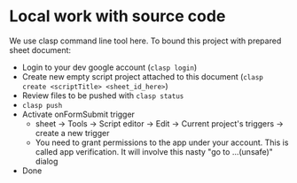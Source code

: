 # Local work with source code
We use clasp command line tool here. To bound this project with prepared sheet document:

* Login to your dev google account (`clasp login`)
* Create new empty script project attached to this document (`clasp create <scriptTitle> <sheet_id_here>`)
* Review files to be pushed with `clasp status`
* `clasp push`
* Activate onFormSubmit trigger
  * sheet -> Tools -> Script editor -> Edit -> Current project's triggers -> create a new trigger
  * You need to grant permissions to the app under your account. This is called app verification. It will involve this nasty "go to ...(unsafe)" dialog
* Done
